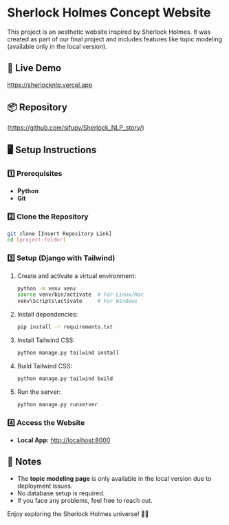 # Sherlock Holmes Concept Website

This project is an aesthetic website inspired by Sherlock Holmes. It was created as part of our final project and includes features like topic modeling (available only in the local version).

## 🚀 Live Demo
https://sherlocknlp.vercel.app

## 📦 Repository
(https://github.com/sifupy/Sherlock_NLP_story/)

## 🖥️ Setup Instructions

### 1️⃣ Prerequisites
- **Python** 
- **Git**

### 2️⃣ Clone the Repository
```bash
git clone [Insert Repository Link]
cd [project-folder]
```

### 3️⃣ Setup (Django with Tailwind)
1. Create and activate a virtual environment:
   ```bash
   python -m venv venv
   source venv/bin/activate  # For Linux/Mac
   venv\Scripts\activate     # For Windows
   ```
2. Install dependencies:
   ```bash
   pip install -r requirements.txt
   ```
3. Install Tailwind CSS:
   ```bash
   python manage.py tailwind install
   ```
4. Build Tailwind CSS:
   ```bash
   python manage.py tailwind build
   ```
5. Run the server:
   ```bash
   python manage.py runserver
   ```

### 4️⃣ Access the Website
- **Local App:** [http://localhost:8000](http://localhost:8000)

## 📝 Notes
- The **topic modeling page** is only available in the local version due to deployment issues.
- No database setup is required.
- If you face any problems, feel free to reach out.

Enjoy exploring the Sherlock Holmes universe! 🕵️‍♂️

